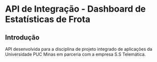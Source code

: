 # API de Integração - Dashboard de Estatísticas de Frota

**Introdução**
----
API desenvolvida para a disciplina de projeto integrado de aplicações da Universidade PUC Minas em parceria com a empresa S.S Telemática.